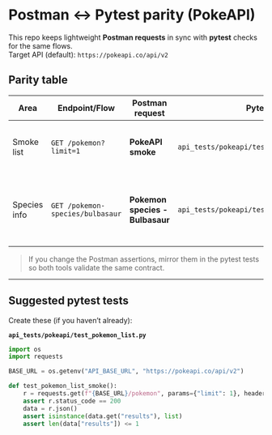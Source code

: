 # Postman ↔ Pytest parity (PokeAPI)

This repo keeps lightweight **Postman requests** in sync with **pytest** checks for the same flows.  
Target API (default): `https://pokeapi.co/api/v2`

## Parity table

| Area         | Endpoint/Flow                              | Postman request                       | Pytest test(s) (suggested path)                                  | Notes |
|--------------|--------------------------------------------|----------------------------------------|-------------------------------------------------------------------|------|
| Smoke list   | `GET /pokemon?limit=1`                     | **PokeAPI smoke**                      | `api_tests/pokeapi/test_pokemon_list.py::test_pokemon_list_smoke` | Asserts HTTP 200, response has `results` array, length ≤ 1 |
| Species info | `GET /pokemon-species/bulbasaur`           | **Pokemon species - Bulbasaur**        | `api_tests/pokeapi/test_species.py::test_species_bulbasaur_shape` | Asserts HTTP 200, `name == 'bulbasaur'`, has `base_happiness`, `capture_rate`, `color` |

> If you change the Postman assertions, mirror them in the pytest tests so both tools validate the same contract.

---

## Suggested pytest tests

Create these (if you haven’t already):

**`api_tests/pokeapi/test_pokemon_list.py`**
```python
import os
import requests

BASE_URL = os.getenv("API_BASE_URL", "https://pokeapi.co/api/v2")

def test_pokemon_list_smoke():
    r = requests.get(f"{BASE_URL}/pokemon", params={"limit": 1}, headers={"Accept": "application/json"})
    assert r.status_code == 200
    data = r.json()
    assert isinstance(data.get("results"), list)
    assert len(data["results"]) <= 1
